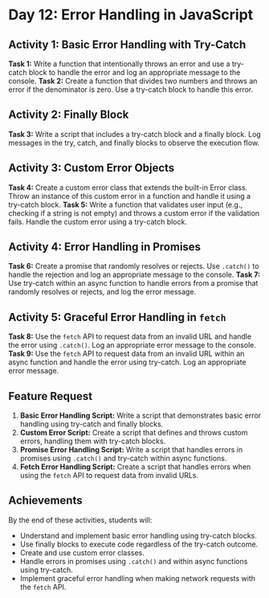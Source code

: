 # Day 12: Error Handling in JavaScript

## Activity 1: Basic Error Handling with Try-Catch

**Task 1:** Write a function that intentionally throws an error and use a try-catch block to handle the error and log an appropriate message to the console.
**Task 2:** Create a function that divides two numbers and throws an error if the denominator is zero. Use a try-catch block to handle this error.

## Activity 2: Finally Block

**Task 3:** Write a script that includes a try-catch block and a finally block. Log messages in the try, catch, and finally blocks to observe the execution flow.

## Activity 3: Custom Error Objects

**Task 4:** Create a custom error class that extends the built-in Error class. Throw an instance of this custom error in a function and handle it using a try-catch block.
**Task 5:** Write a function that validates user input (e.g., checking if a string is not empty) and throws a custom error if the validation fails. Handle the custom error using a try-catch block.

## Activity 4: Error Handling in Promises

**Task 6:** Create a promise that randomly resolves or rejects. Use `.catch()` to handle the rejection and log an appropriate message to the console.
**Task 7:** Use try-catch within an async function to handle errors from a promise that randomly resolves or rejects, and log the error message.

## Activity 5: Graceful Error Handling in `fetch`

**Task 8:** Use the `fetch` API to request data from an invalid URL and handle the error using `.catch()`. Log an appropriate error message to the console.
**Task 9:** Use the `fetch` API to request data from an invalid URL within an async function and handle the error using try-catch. Log an appropriate error message.


## Feature Request

1. **Basic Error Handling Script:** Write a script that demonstrates basic error handling using try-catch and finally blocks.
2. **Custom Error Script:** Create a script that defines and throws custom errors, handling them with try-catch blocks.
3. **Promise Error Handling Script:** Write a script that handles errors in promises using `.catch()` and try-catch within async functions.
4. **Fetch Error Handling Script:** Create a script that handles errors when using the `fetch` API to request data from invalid URLs.

## Achievements

By the end of these activities, students will:

- Understand and implement basic error handling using try-catch blocks.
- Use finally blocks to execute code regardless of the try-catch outcome.
- Create and use custom error classes.
- Handle errors in promises using `.catch()` and within async functions using try-catch.
- Implement graceful error handling when making network requests with the `fetch` API.